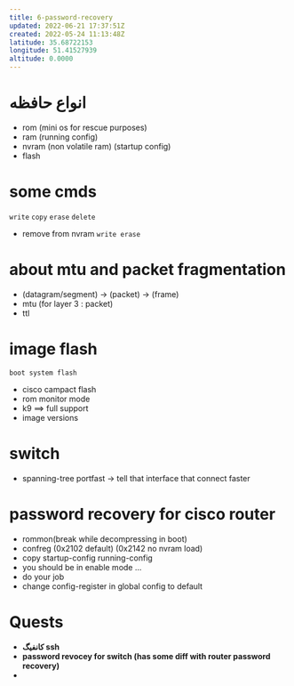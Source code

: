 ```yaml
---
title: 6-password-recovery
updated: 2022-06-21 17:37:51Z
created: 2022-05-24 11:13:48Z
latitude: 35.68722153
longitude: 51.41527939
altitude: 0.0000
---
```


# انواع حافظه 
- rom (mini os for rescue purposes)
- ram (running config)
- nvram (non volatile ram) (startup config)
- flash 


# some cmds
`write`
`copy`
`erase`
`delete`
- remove from nvram
	`write erase`
	
# about mtu and packet fragmentation
- (datagram/segment) -> (packet) -> (frame)
- mtu (for layer 3 : packet)
- ttl


# image flash
`boot system flash`
- cisco campact flash
- rom monitor mode 
- k9 ==> full support
- image versions  


# switch
- spanning-tree portfast  -> tell that interface that connect faster


# password recovery for cisco router
- rommon(break while decompressing in boot)
- confreg (0x2102 default) (0x2142 no nvram load)
- copy startup-config running-config
- you should be in enable mode ...
-  do your job
-  change config-register in global config to default


# Quests
- **کانفیگ ssh**
- **password revocey for switch (has some diff with router password recovery)**
- 